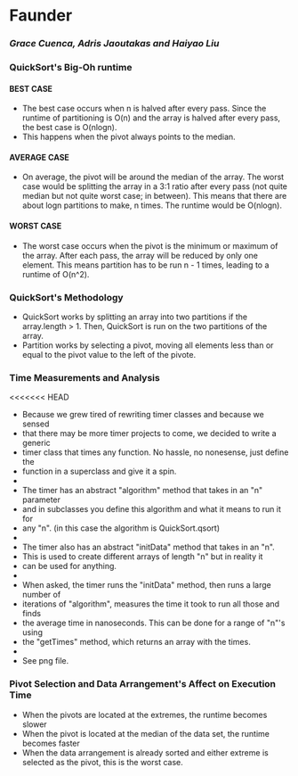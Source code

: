 # Faunder
### _Grace Cuenca, Adris Jaoutakas and Haiyao Liu_

### QuickSort's Big-Oh runtime

#### BEST CASE
* The best case occurs when n is halved after every pass. Since the runtime of partitioning is O(n) and the array is halved after every pass, the best case is O(nlogn).
* This happens when the pivot always points to the median.

#### AVERAGE CASE
* On average, the pivot will be around the median of the array. The worst case would be splitting the array in a 3:1 ratio after every pass (not quite median but not quite worst case; in between). This means that there are about logn partitions to make, n times. The runtime would be O(nlogn).

#### WORST CASE
* The worst case occurs when the pivot is the minimum or maximum of the array.  After each pass, the array will be reduced by only one element. This means partition has to be run n - 1 times, leading to a runtime of O(n^2).

### QuickSort's Methodology
* QuickSort works by splitting an array into two partitions if the array.length > 1. Then, QuickSort is run on the two partitions of the array.
* Partition works by selecting a pivot, moving all elements less than or equal to the pivot value to the left of the pivote.

### Time Measurements and Analysis
<<<<<<< HEAD
* Because we grew tired of rewriting timer classes and because we sensed
* that there may be more timer projects to come, we decided to write a generic
* timer class that times any function. No hassle, no nonesense, just define the 
* function in a superclass and give it a spin.
*
* The timer has an abstract "algorithm" method that takes in an "n" parameter
* and in subclasses you define this algorithm and what it means to run it for
* any "n". (in this case the algorithm is QuickSort.qsort)
*
* The timer also has an abstract "initData" method that takes in an "n".
* This is used to create different arrays of length "n" but in reality it
* can be used for anything.
*
* When asked, the timer runs the "initData" method, then runs a large number of 
* iterations of "algorithm", measures the time it took to run all those and finds
* the average time in nanoseconds. This can be done for a range of "n"'s using
* the "getTimes" method, which returns an array with the times.
*
* See png file.

### Pivot Selection and Data Arrangement's Affect on Execution Time
* When the pivots are located at the extremes, the runtime becomes slower
* When the pivot is located at the median of the data set, the runtime becomes faster
* When the data arrangement is already sorted and either extreme is selected as the pivot, this is the worst case.

